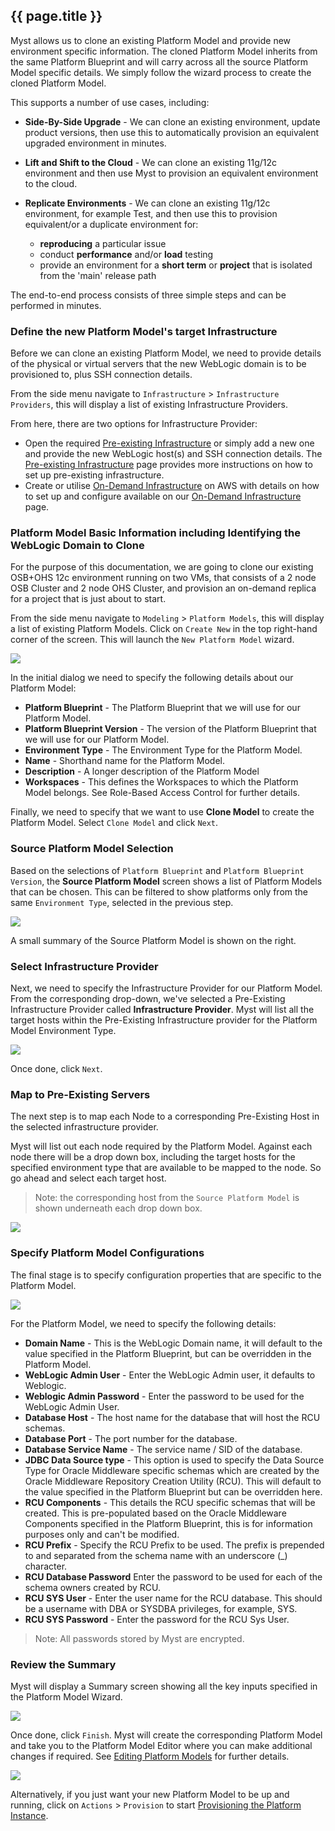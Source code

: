 ## {{ page.title }}

Myst allows us to clone an existing Platform Model and provide new environment specific information. The cloned Platform Model inherits from the same Platform Blueprint and will carry across all the source Platform Model specific details. We simply follow the wizard process to create the cloned Platform Model.

This supports a number of use cases, including:

* **Side-By-Side Upgrade** - We can clone an existing environment, update product versions, then use this to automatically provision an equivalent upgraded environment in minutes.

* **Lift and Shift to the Cloud** - We can clone an existing 11g/12c environment and then use Myst to provision an equivalent environment to the cloud.

* **Replicate Environments** - We can clone an existing 11g/12c environment, for example Test, and then use this to provision equivalent/or  a duplicate environment for:

    * **reproducing** a particular issue
    * conduct **performance** and/or **load** testing
    * provide an environment for a **short term** or **project** that is isolated from the 'main' release path

The end-to-end process consists of three simple steps and can be performed in minutes.

### Define the new Platform Model's target Infrastructure

Before we can clone an existing Platform Model, we need to provide details of the physical or virtual servers that the new WebLogic domain is to be provisioned to, plus SSH connection details.

From the side menu navigate to `Infrastructure` > `Infrastructure Providers`, this will display a list of existing Infrastructure Providers. 

From here, there are two options for Infrastructure Provider:

* Open the required [Pre-existing Infrastructure](/infrastructure/providers/pre-existing/README.md) or simply add a new one and provide the new WebLogic host(s) and SSH connection details. The [Pre-existing Infrastructure](/infrastructure/providers/pre-existing/README.md) page provides more instructions on how to set up pre-existing infrastructure.
* Create or utilise [On-Demand Infrastructure](/infrastructure/providers/on-demand/aws/README.md) on AWS with details on how to set up and configure available on our [On-Demand Infrastructure](/infrastructure/providers/on-demand/aws/README.md) page.

### Platform Model Basic Information including Identifying the WebLogic Domain to Clone 

For the purpose of this documentation, we are going to clone our existing OSB+OHS 12c environment running on two VMs, that consists of a 2 node OSB Cluster and 2 node OHS Cluster, and provision an on-demand replica for a project that is just about to start.

From the side menu navigate to `Modeling` > `Platform Models`, this will display a list of existing Platform Models. Click on `Create New` in the top right-hand corner of the screen. This will launch the `New Platform Model` wizard.

![](img/clonePlatformModel_step1.png)

In the initial dialog we need to specify the following details about our Platform Model:

* **Platform Blueprint** - The Platform Blueprint that we will use for our Platform Model.
* **Platform Blueprint Version** - The version of the Platform Blueprint that we will use for our Platform Model.
* **Environment Type** - The Environment Type for the Platform Model.
* **Name** - Shorthand name for the Platform Model.
* **Description** - A longer description of the Platform Model
* **Workspaces** - This defines the Workspaces to which the Platform Model belongs. See Role-Based Access Control for further details.

Finally, we need to specify that we want to use **Clone Model** to create the Platform Model. Select `Clone Model` and click `Next`.

### Source Platform Model Selection

Based on the selections of `Platform Blueprint` and `Platform Blueprint Version`, the **Source Platform Model** screen shows a list of Platform Models that can be chosen. This can be filtered to show platforms only from the same `Environment Type`, selected in the previous step.

![](img/clonePlatformModel_step2.png)

A small summary of the Source Platform Model is shown on the right.

### Select Infrastructure Provider

Next, we need to specify the Infrastructure Provider for our Platform Model. From the corresponding drop-down, we've selected a Pre-Existing Infrastructure Provider called **Infrastructure Provider**. Myst will list all the target hosts within the Pre-Existing Infrastructure provider for the Platform Model Environment Type.

![](img/clonePlatformModel_step3.png)

Once done, click `Next`.

### Map to Pre-Existing Servers

The next step is to map each Node to a corresponding Pre-Existing Host in the selected infrastructure provider.

Myst will list out each node required by the Platform Model. Against each node there will be a drop down box, including the target hosts for the specified environment type that are available to be mapped to the node. So go ahead and select each target host.

> Note: the corresponding host from the `Source Platform Model` is shown underneath each drop down box. 

![](img/clonePlatformModel_step4.png)


### Specify Platform Model Configurations

The final stage is to specify configuration properties that are specific to the Platform Model.

![](img/clonePlatformModel_step5.png)

For the Platform Model, we need to specify the following details:

* **Domain Name** - This is the WebLogic Domain name, it will default to the value specified in the Platform Blueprint, but can be overridden in the Platform Model.
* **WebLogic Admin User** - Enter the WebLogic Admin user, it defaults to Weblogic.
* **Weblogic Admin Password** - Enter the password to be used for the WebLogic Admin User.
* **Database Host** - The host name for the database that will host the RCU schemas. 
* **Database Port** - The port number for the database.
* **Database Service Name** - The service name / SID of the database. 
* **JDBC Data Source type** - This option is used to specify the Data Source Type for Oracle Middleware specific schemas which are created by the Oracle Middleware Repository Creation Utility (RCU). This will default to the value specified in the Platform Blueprint but can be overridden here.
* **RCU Components** - This details the RCU specific schemas that will be created. This is pre-populated based on the Oracle Middleware Components specified in the Platform Blueprint, this is for information purposes only and can't be modified.
* **RCU Prefix** - Specify the RCU Prefix to be used. The prefix is prepended to and separated from the schema name with an underscore (_) character.
* **RCU Database Password** Enter the password to be used for each of the schema owners created by RCU.
* **RCU SYS User** - Enter the user name for the RCU database. This should be a username with DBA or SYSDBA privileges, for example, SYS.
* **RCU SYS Password** - Enter the password for the RCU Sys User.

> Note: All passwords stored by Myst are encrypted.

### Review the Summary

Myst will display a Summary screen showing all the key inputs specified in the Platform Model Wizard. 

![](img/clonePlatformModel_step6.png)

Once done, click `Finish`. Myst will create the corresponding Platform Model and take you to the Platform Model Editor where you can make additional changes if required. See [Editing Platform Models](/platform/definitions/README.md) for further details. 

![](img/clonePlatformModel_step7.png)

Alternatively, if you just want your new Platform Model to be up and running, click on `Actions` > `Provision` to start [Provisioning the Platform Instance](/platform/provisioning/README.md).

